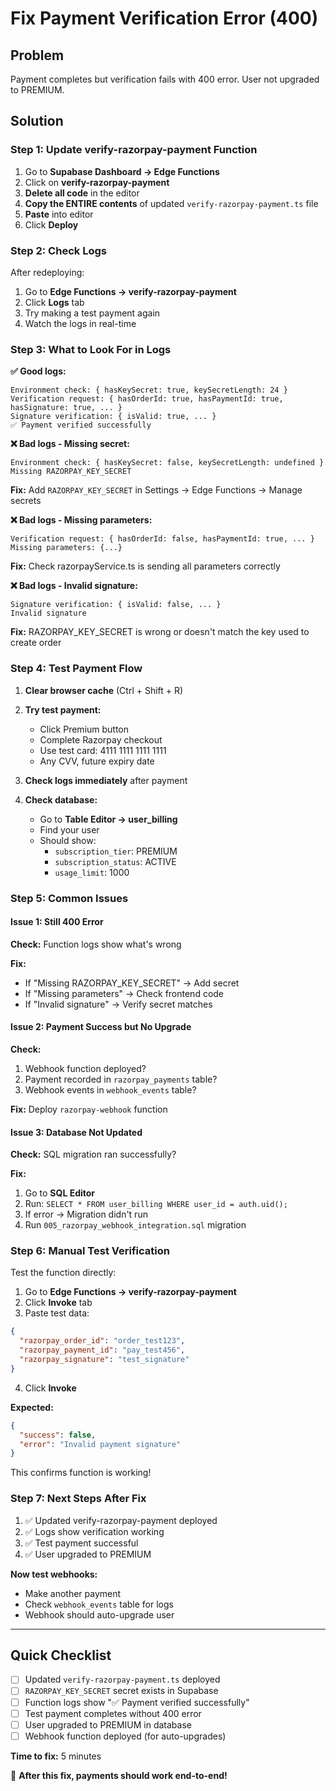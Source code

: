 # Fix Payment Verification Error (400)

## Problem
Payment completes but verification fails with 400 error. User not upgraded to PREMIUM.

## Solution

### Step 1: Update verify-razorpay-payment Function

1. Go to **Supabase Dashboard → Edge Functions**
2. Click on **verify-razorpay-payment**
3. **Delete all code** in the editor
4. **Copy the ENTIRE contents** of updated `verify-razorpay-payment.ts` file
5. **Paste** into editor
6. Click **Deploy**

### Step 2: Check Logs

After redeploying:

1. Go to **Edge Functions → verify-razorpay-payment**
2. Click **Logs** tab
3. Try making a test payment again
4. Watch the logs in real-time

### Step 3: What to Look For in Logs

**✅ Good logs:**
```
Environment check: { hasKeySecret: true, keySecretLength: 24 }
Verification request: { hasOrderId: true, hasPaymentId: true, hasSignature: true, ... }
Signature verification: { isValid: true, ... }
✅ Payment verified successfully
```

**❌ Bad logs - Missing secret:**
```
Environment check: { hasKeySecret: false, keySecretLength: undefined }
Missing RAZORPAY_KEY_SECRET
```

**Fix:** Add `RAZORPAY_KEY_SECRET` in Settings → Edge Functions → Manage secrets

**❌ Bad logs - Missing parameters:**
```
Verification request: { hasOrderId: false, hasPaymentId: true, ... }
Missing parameters: {...}
```

**Fix:** Check razorpayService.ts is sending all parameters correctly

**❌ Bad logs - Invalid signature:**
```
Signature verification: { isValid: false, ... }
Invalid signature
```

**Fix:** RAZORPAY_KEY_SECRET is wrong or doesn't match the key used to create order

### Step 4: Test Payment Flow

1. **Clear browser cache** (Ctrl + Shift + R)
2. **Try test payment:**
   - Click Premium button
   - Complete Razorpay checkout
   - Use test card: 4111 1111 1111 1111
   - Any CVV, future expiry date

3. **Check logs immediately** after payment

4. **Check database:**
   - Go to **Table Editor → user_billing**
   - Find your user
   - Should show:
     - `subscription_tier`: PREMIUM
     - `subscription_status`: ACTIVE
     - `usage_limit`: 1000

### Step 5: Common Issues

#### Issue 1: Still 400 Error

**Check:** Function logs show what's wrong

**Fix:** 
- If "Missing RAZORPAY_KEY_SECRET" → Add secret
- If "Missing parameters" → Check frontend code
- If "Invalid signature" → Verify secret matches

#### Issue 2: Payment Success but No Upgrade

**Check:** 
1. Webhook function deployed?
2. Payment recorded in `razorpay_payments` table?
3. Webhook events in `webhook_events` table?

**Fix:** Deploy `razorpay-webhook` function

#### Issue 3: Database Not Updated

**Check:** SQL migration ran successfully?

**Fix:**
1. Go to **SQL Editor**
2. Run: `SELECT * FROM user_billing WHERE user_id = auth.uid();`
3. If error → Migration didn't run
4. Run `005_razorpay_webhook_integration.sql` migration

### Step 6: Manual Test Verification

Test the function directly:

1. Go to **Edge Functions → verify-razorpay-payment**
2. Click **Invoke** tab
3. Paste test data:
```json
{
  "razorpay_order_id": "order_test123",
  "razorpay_payment_id": "pay_test456",
  "razorpay_signature": "test_signature"
}
```
4. Click **Invoke**

**Expected:** 
```json
{
  "success": false,
  "error": "Invalid payment signature"
}
```

This confirms function is working!

### Step 7: Next Steps After Fix

1. ✅ Updated verify-razorpay-payment deployed
2. ✅ Logs show verification working
3. ✅ Test payment successful
4. ✅ User upgraded to PREMIUM

**Now test webhooks:**
- Make another payment
- Check `webhook_events` table for logs
- Webhook should auto-upgrade user

---

## Quick Checklist

- [ ] Updated `verify-razorpay-payment.ts` deployed
- [ ] `RAZORPAY_KEY_SECRET` secret exists in Supabase
- [ ] Function logs show "✅ Payment verified successfully"
- [ ] Test payment completes without 400 error
- [ ] User upgraded to PREMIUM in database
- [ ] Webhook function deployed (for auto-upgrades)

**Time to fix:** 5 minutes

🎯 **After this fix, payments should work end-to-end!**
